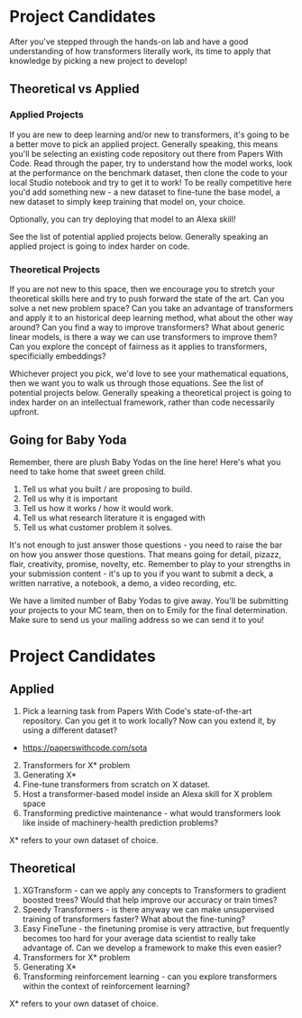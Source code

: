 # Project Candidates
After you've stepped through the hands-on lab and have a good understanding of how transformers literally work, its time to apply that knowledge by picking a new project to develop!

## Theoretical vs Applied

### Applied Projects
If you are new to deep learning and/or new to transformers, it's going to be a better move to pick an applied project. Generally speaking, this means you'll be selecting an existing code repository out there from Papers With Code. Read through the paper, try to understand how the model works, look at the performance on the benchmark dataset, then clone the code to your local Studio notebook and try to get it to work! To be really competitive here you'd add something new - a new dataset to fine-tune the base model, a new dataset to simply keep training that model on, your choice.

Optionally, you can try deploying that model to an Alexa skill! 

See the list of potential applied projects below. Generally speaking an applied project is going to index harder on code.

### Theoretical Projects
If you are not new to this space, then we encourage you to stretch your theoretical skills here and try to push forward the state of the art. Can you solve a net new problem space? Can you take an advantage of transformers and apply it to an historical deep learning method, what about the other way around? Can you find a way to improve transformers? What about generic linear models, is there a way we can use transformers to improve them? Can you explore the concept of fairness as it applies to transformers, specificially embeddings?

Whichever project you pick, we'd love to see your mathematical equations, then we want you to walk us through those equations. See the list of potential projects below. Generally speaking a theoretical project is going to index harder on an intellectual framework, rather than code necessarily upfront.

## Going for Baby Yoda
Remember, there are plush Baby Yodas on the line here! Here's what you need to take home that sweet green child.

1. Tell us what you built / are proposing to build.
2. Tell us why it is important
3. Tell us how it works / how it would work.
4. Tell us what research literature it is engaged with
5. Tell us what customer problem it solves.

It's not enough to just answer those questions - you need to raise the bar on how you answer those questions. That means going for detail, pizazz, flair, creativity, promise, novelty, etc. Remember to play to your strengths in your submission content - it's up to you if you want to submit a deck, a written narrative, a notebook, a demo, a video recording, etc. 

We have a limited number of Baby Yodas to give away. You'll be submitting your projects to your MC team, then on to Emily for the final determination. Make sure to send us your mailing address so we can send it to you! 

# Project Candidates


## Applied
1. Pick a learning task from Papers With Code's state-of-the-art repository. Can you get it to work locally? Now can you extend it, by using a different dataset?
- https://paperswithcode.com/sota
2. Transformers for X* problem 
3. Generating X* 
4. Fine-tune transformers from scratch on X dataset.
5. Host a transformer-based model inside an Alexa skill for X problem space
6. Transforming predictive maintenance - what would transformers look like inside of machinery-health prediction problems?

X* refers to your own dataset of choice.


## Theoretical
1. XGTransform - can we apply any concepts to Transformers to gradient boosted trees? Would that help improve our accuracy or train times?
2. Speedy Transformers - is there anyway we can make unsupervised training of transformers faster? What about the fine-tuning?
3. Easy FineTune - the finetuning promise is very attractive, but frequently becomes too hard for your average data scientist to really take advantage of. Can we develop a framework to make this even easier?
4. Transformers for X* problem 
5. Generating X* 
6. Transforming reinforcement learning - can you explore transformers within the context of reinforcement learning?


X* refers to your own dataset of choice.

